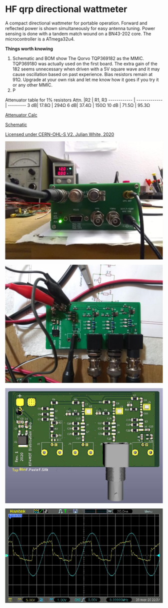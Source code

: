 # HF qrp directional wattmeter
A compact directional wattmeter for portable operation. Forward and reflected power is shown simultaneously for easy antenna tuning.
Power sensing is done with a tandem match wound on a BN43-202 core. The microcontroller is a ATmega32u4.

**Things worth knowing**

1. Schematic and BOM show The Qorvo TQP369182 as the MMIC. TQP369180 was actually used on the first board. The extra gain of the 182 seems unnecessary when driven with a 5V square wave and it may cause oscillation based on past experience. Bias resistors remain at 91Ω. Upgrade at your own risk and let me know how it goes if you try it or any other MMIC.
1. P
   
Attenuator table for 1% resistors
Attn. |R2 | R1, R3
------------ | ------------- | ---------
3 dB| 17.8Ω | 294Ω
6 dB| 37.4Ω | 150Ω
10 dB | 71.5Ω | 95.3Ω

[Attenuator Calc](https://www.pasternack.com/t-calculator-pi-attn.aspx)

[Schematic](https://github.com/kf4mot/10mhz_distributor/blob/master/hardware/10mhz_distributor_r1.pdf)

[Licensed under CERN-OHL-S V2. Julian White, 2020](https://www.ohwr.org/project/cernohl/wikis/home)

![Complete](https://github.com/kf4mot/10mhz_distributor/blob/master/images/finished-gpsdo.jpg "Complete")

![BoardTop](https://github.com/kf4mot/10mhz_distributor/blob/master/images/board-assy-top.jpg "Board Top")

![BoardTop 3D](https://github.com/kf4mot/10mhz_distributor/blob/master/images/10mhz_distributor-3d-view.jpg "Board Top 3D")

![](https://github.com/kf4mot/10mhz_distributor/blob/master/images/scope-in-out-10mhz.jpg "Input vs. Output")
